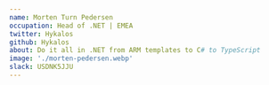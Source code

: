 ```yaml
---
name: Morten Turn Pedersen
occupation: Head of .NET | EMEA
twitter: Hykalos
github: Hykalos
about: Do it all in .NET from ARM templates to C# to TypeScript
image: './morten-pedersen.webp'
slack: USDNK5JJU
---
```

